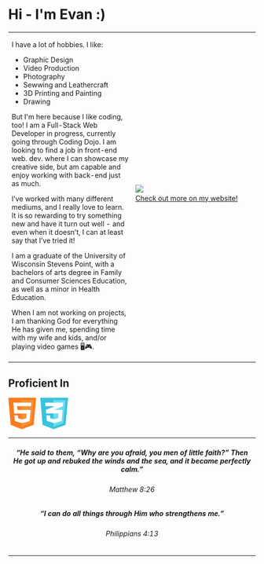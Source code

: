 <!--

-->

# Hi - I'm Evan :)

<table>
    <td style="width:50%">
        <body>
            <p> I have a lot of hobbies. I like:</p>
                <ul>
                    <li>Graphic Design</li>
                    <li>Video Production</li>
                    <li>Photography</li>
                    <li>Sewwing and Leathercraft</li>
                    <li>3D Printing and Painting</li>
                    <li>Drawing</li>
                </ul>
<p>But I'm here because I like coding, too! I am a Full-Stack Web Developer in progress, currently going through Coding Dojo. I am looking to find a job in front-end web. dev. where I can showcase my creative side, but am capable and enjoy working with back-end just as much.</p>
           
<p>I’ve worked with many different mediums, and I really love to learn. It is so rewarding to try something new and have it turn out well -  and even when it doesn’t, I can at least say that I’ve tried it!</p>

<p>I am a graduate of the University of Wisconsin Stevens Point, with a bachelors of arts degree in Family and Consumer Sciences Education, as well as a minor in Health Education. </p>

<p>When I am not working on projects, I am thanking God for everything He has given me, spending time with my wife and kids, and/or playing video games 🖥️🎮.</p>
<td style="width:50%">
            <img src=./Assets/gallery.gif style="width:500px">
        <div>
            <a href="https://www.evanwiorek.com">Check out more on my website!</a>
            <p> <a href="https://www.figma.com/community/plugin/733025261168520714/Figmotion"></a><p>
        </div>
    </td>
</body>
</table>

<h2>Proficient In</h2>

<img src=./Assets/languages/html.png alt="HTML" height=64px/>&nbsp;&nbsp;<img src="./Assets/languages/css.png" alt="CSS" height=64px/>
<!-- need to add javascript, python, GIT, terminal,
APIS
AJAX
CSS
Bootstrap
jQuery--!>

<table>
    <td style="width:50%">
  <h5 align="center"><i>“He said to them, “Why are you afraid, you men of little faith?” Then He got up and rebuked the winds and the sea, and it became perfectly calm.” </i> </h5>
        <h6 align="center">Matthew 8:26</h6>
        <p></p>
        <h5 align="center"><i>“I can do all things through Him who strengthens me.”</i></h5>

  <h6 align="center">Philippians 4:13</h6>
    </td>
    </table>



